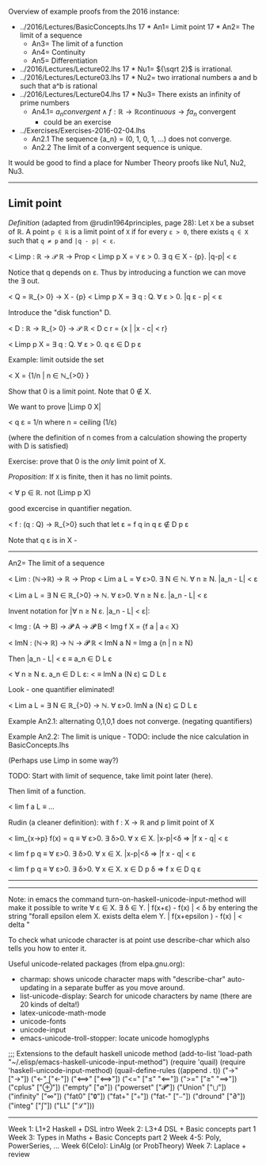 Overview of example proofs from the 2016 instance:

* ../2016/Lectures/BasicConcepts.lhs
17    * An1= Limit point
17    * An2= The limit of a sequence
    * An3= The limit of a function
    * An4= Continuity
    * An5= Differentiation
* ../2016/Lectures/Lecture02.lhs
17    * Nu1= ${\sqrt 2}$ is irrational.
* ../2016/Lectures/Lecture03.lhs
17    * Nu2= two irrational numbers a and b such that a^b is rational
* ../2016/Lectures/Lecture04.lhs
17    * Nu3= There exists an infinity of prime numbers
    * An4.1= ${a_n} convergent ∧ f : ℝ → ℝ continuous → {f a_n}$ convergent
	    * could be an exercise
* ../Exercises/Exercises-2016-02-04.lhs
    * An2.1 The sequence {a_n} = (0, 1, 0, 1, ...) does not converge.
    * An2.2 The limit of a convergent sequence is unique.

It would be good to find a place for Number Theory proofs like Nu1, Nu2, Nu3.

----------------------------------------------------------------

## Limit point

*Definition* (adapted from @rudin1964principles, page 28): Let `X` be
a subset of ℝ.  A point `p ∈ ℝ` is a limit point of `X` if for every
`ε > 0`, there exists `q ∈ X` such that `q ≠ p` and `|q - p| < ε`.

< Limp : ℝ → 𝒫 ℝ → Prop
< Limp p X = ∀ ε > 0. ∃ q ∈ X - {p}. |q-p| < ε

Notice that q depends on ε. Thus by introducing a function we can move the ∃ out.

< Q = ℝ_{> 0} → X - {p}
< Limp p X = ∃ q : Q. ∀ ε > 0. |q ε - p| < ε

Introduce the "disk function" D.

< D : ℝ → ℝ_{> 0} → 𝒫 ℝ
< D c r = {x | |x - c| < r}

< Limp p X = ∃ q : Q. ∀ ε > 0. q ε ∈ D p ε

Example: limit outside the set

< X = {1/n | n ∈ ℕ_{>0} }

Show that 0 is a limit point. Note that 0 ∉ X.

We want to prove |Limp 0 X|

< q ε = 1/n where n = ceiling (1/ε)

(where the definition of n comes from a calculation showing the property with D is satisfied)

Exercise: prove that 0 is the _only_ limit point of X.

*Proposition*:  If `X` is finite, then it has no limit points.

< ∀ p ∈ ℝ. not (Limp p X)

good excercise in quantifier negation.

< f : (q : Q) → ℝ_{>0}   such that let ε = f q in q ε ∉ D p ε

Note that q ε is in X -

----------------------------------------------------------------

An2= The limit of a sequence

< Lim : (ℕ→ℝ) → ℝ → Prop
< Lim a L = ∀ ε>0. ∃ N ∈ ℕ. ∀ n ≥ N. |a_n - L| < ε

< Lim a L = ∃ N ∈ ℝ_{>0} → ℕ. ∀ ε>0. ∀ n ≥ N ε. |a_n - L| < ε

Invent notation for |∀ n ≥ N ε. |a_n - L| < ε|:

< Img : (A → B) → 𝓟 A → 𝓟 B
< Img f X = {f a | a ∈ X}

< ImN : (ℕ→ ℝ) → ℕ → 𝓟 ℝ
< ImN a N = Img a {n | n ≥ N}

Then |a_n - L| < ε   ≡  a_n ∈ D L ε

<    ∀ n ≥ N ε. a_n ∈ D L ε:
< ≡  ImN a (N ε) ⊆ D L ε

Look - one quantifier eliminated!

< Lim a L = ∃ N ∈ ℝ_{>0} → ℕ. ∀ ε>0. ImN a (N ε) ⊆ D L ε

Example An2.1: alternating 0,1,0,1 does not converge.
  (negating quantifiers)

Example An2.2: The limit is unique - TODO: include the nice calculation in BasicConcepts.lhs

(Perhaps use Limp in some way?)

TODO: Start with limit of sequence, take limit point later (here).

Then limit of a function.

< lim f a L  ≡ …

Rudin (a cleaner definition): with f : X → ℝ and p limit point of X

< lim_{x→p} f(x) = q  ≡ ∀ ε>0. ∃ δ>0. ∀ x ∈ X. |x-p|<δ ⇒ |f x - q| < ε

< lim f p q  ≡ ∀ ε>0. ∃ δ>0. ∀ x ∈ X. |x-p|<δ ⇒ |f x - q| < ε

< lim f p q  ≡ ∀ ε>0. ∃ δ>0. ∀ x ∈ X. x ∈ D p δ ⇒ f x ∈ D q ε


----------------------------------------------------------------


----

Note: in emacs the command
  turn-on-haskell-unicode-input-method
will make it possible to write
  ∀ ε ∈ X. ∃ δ ∈ Y. | f(x+ε) - f(x) | < δ
by entering the string
  "forall epsilon  elem X. exists delta  elem Y. | f(x+epsilon ) - f(x) | < delta "

To check what unicode character is at point use
  describe-char
which also tells you how to enter it.

Useful unicode-related packages (from elpa.gnu.org):
* charmap: shows unicode character maps with "describe-char" auto-updating in a separate buffer as you move around.
* list-unicode-display: Search for unicode characters by name (there are 20 kinds of delta!)
* latex-unicode-math-mode
* unicode-fonts
* unicode-input
* emacs-unicode-troll-stopper: locate unicode homoglyphs

;;; Extensions to the default haskell unicode method
(add-to-list 'load-path "~/.elisp/emacs-haskell-unicode-input-method")
(require 'quail)
(require 'haskell-unicode-input-method)
(quail-define-rules ((append . t))
                    ("->"               ["→"])
                    ("<-"               ["←"])
                    ("<==>"             ["⟺"])
                    ("<="               ["≤" "⟸"])
                    (">="               ["≥" "⟹"])
                    ("cplus"              ["⊕"])
                    ("empty"            ["∅"])
                    ("powerset"         ["𝓟"])
                    ("Union"            ["⋃"])
                    ("infinity"         ["∞"])
                    ("fat0"             ["𝟬"])
                    ("fat+"             ["⧾"])
                    ("fat-"             ["⧿"])
                    ("dround"           ["∂"])
                    ("integ"            ["∫"])
                    ("LL"               ["ℒ"]))


----------------------------------------------------------------

Week 1: L1+2 Haskell + DSL intro
Week 2: L3+4 DSL + Basic concepts part 1
Week 3: Types in Maths + Basic Concepts part 2
Week 4-5: Poly, PowerSeries, ...
Week 6(CeIo): LinAlg (or ProbTheory)
Week 7: Laplace + review
